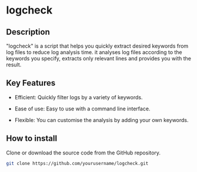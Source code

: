 # logcheck

## Description 
"logcheck" is a script that helps you quickly extract desired keywords from log files to reduce log analysis time.
it analyses log files according to the keywords you specify, extracts only relevant lines and provides you with the result.

## Key Features
- Efficient: Quickly filter logs by a variety of keywords.

- Ease of use: Easy to use with a command line interface.

- Flexible: You can customise the analysis by adding your own keywords.

## How to install

Clone or download the source code from the GitHub repository.

```bash
git clone https://github.com/yourusername/logcheck.git
